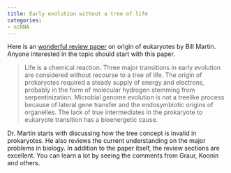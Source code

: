 ```yaml
---
title: Early evolution without a tree of life
categories:
- ncRNA
---
```

Here is an [wonderful review
paper](http://www.biologydirect.com/content/6/1/36) on origin of eukaryotes by
Bill Martin. Anyone interested in the topic should start with this paper.
<!--more-->

> Life is a chemical reaction. Three major transitions in early evolution are
considered without recourse to a tree of life. The origin of prokaryotes
required a steady supply of energy and electrons, probably in the form of
molecular hydrogen stemming from serpentinization. Microbial genome evolution
is not a treelike process because of lateral gene transfer and the
endosymbiotic origins of organelles. The lack of true intermediates in the
prokaryote to eukaryote transition has a bioenergetic cause.

Dr. Martin starts with discussing how the tree concept is invalid in
prokaryotes. He also reviews the current understanding on the major problems
in biology. In addition to the paper itself, the review sections are
excellent. You can learn a lot by seeing the comments from Graur, Koonin and
others.

